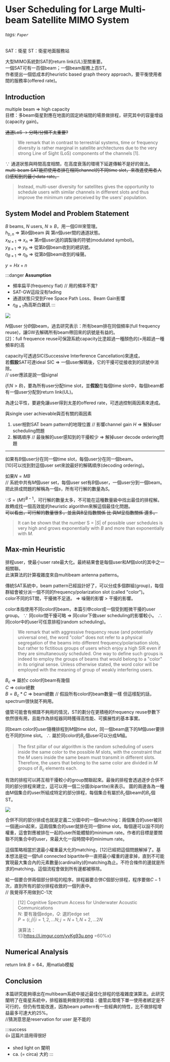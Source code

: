 # User Scheduling for Large Multi-beam Satellite MIMO System
###### tags: `Paper`
SAT：衛星
ST：衛星地面服務站

大型MIMO系統對SAT的return link(UL)至關重要。  
一個SAT可有一百個beam；一個beam服務上百ST。  
作者提出一個低成本的heuristic based graph theory approach，要平衡使用者間的服務率(offered rate)。

## Introduction
multiple beam => high capacity  
目標：多beam衛星對應在地面的固定終端間的場景做排程，研究其中的容量增益(capacity gain)。

~~通道LoS -> 分時/分頻不太重要?~~
> We remark that in contrast to terrestrial systems, time or frequency diversity is rather marginal in satellite architectures due to the very strong Line of Sight (LoS) components of the channels [1].

$\because$ 通道狀態與時間高度相關，在高度衰落的環境下延遲傳輸不是好的做法。  
~~multi-beam SAT能把使用者排在相同channel的不同time slot，來改進使用者人口感知到的最小data rate。~~
> Instead, multi-user diversity for satellites gives 
the opportunity to schedule users with similar channels in 
different slots and thus improve the minimum rate perceived 
by the users' population.

## System Model and Problem Statement
$B$ beams, $N$ users, $N \geq B$，用一個GW來管理。  
$h_{b, n}$ => 第$b$個beam 與 第$n$個user間的通道狀態。  
$x_{N \times 1}$ => $x_n$ => 第$n$個user送的調製後的符號(modulated symbol)。  
$y_{B \times 1}$ => $y_b$ => 從第$b$個beam收到的總訊號。  
$\eta_{B \times 1}$ => $\eta_b$ => 從第$b$個beam收到的噪聲。  

$y = Hx + n$

:::danger
**Assumption**
- 頻率扁平(frequency flat) // 用的頻率不寬?
- SAT-GW這段沒有fading
- 通道狀態只受到Free Space Path Loss、Beam Gain影響
- $\eta_{B \times 1}$為高斯白雜訊
:::

![](https://i.imgur.com/y21lnZ1.png)

$N$個user 分$B$個beam，過去研究表示：所有beam排在同個頻率(full frequency reuse)，讓GW去解碼所有beam帶回來的訊號是有益的。  
[2]：full frequence reuse可保證系統capacity比塗超過一種顏色的(=用超過一種頻率的)高

capacity可透過SIC(Successive Interference Cancellation)來達成，  
若**假設**SAT可達ideal SIC => 一個user解碼後，它的干擾可從接收到的訊號中消除。  
// user應該是說一個signal


$if (N > B)$，要為所有user分配time slot，並**假設**在每個time slot中，每個beam都有一個user分配到return link(UL)。

為達公平性，要避免讓user得到太差的offered rate，可透過控制兩因素來達成。

與single user achievable與否有關的兩因素
1. user相對SAT beam pattern的地理位置 // 影響channel gain $H$
    => 解掉user scheduling問題
2. 解碼順序 // 最後解的user感知到的干擾較少
    => 解掉user decode ordering問題
---
如果有$B$個user分在同一個time slot，每個user分在同一個beam。  
[10]可以找到對這個user set來說最好的解碼順序(decoding ordering)。

如果$N = MB$  
// 系統中共有$M$個user set，每個user set有$B$個user，一個user分到一個beam。  
把此排成問題的解稱為一個$s$，所有可行解的數量為$S$。

$\because S = (M!)^{B-1}$，可行解的數量太多，不可能在這種數量級中找出最佳的排程解。
故轉成找一個高效能的heuristic algorithm來解這個最佳化問題。  
~~可以看出，可行解的數量很多，並且與B呈指數關係 比 與M呈指數關係 還多。~~
> It can be shown that the number S = $|S|$ of possible user schedules is very high and grows exponentially with $B$ and more than exponentially with $M$.

## Max-min Heuristic
排程user，使最小user rate最大化。最終結果會是每個user和$M$個slot的其中之一相關聯。  
此演算法的計算複雜度來自multibeam antenna patterns。

傳統SAT系統中，beam pattern已經設計好了，可以分成多個群組(group)，每個群組會被分派一個不同的frequency/polarization slot (called "color")。  
color不同的ST間，干擾微不足道。 => 噪聲的影響 > 干擾的影響。

color本指使用不同color的beam，本篇引申color成一個受到輕微干擾的user group。
$\because$ 同color間干擾可略 => 同color下做user scheduling的影響較小。
$\therefore$ 同color中的user可任意排程(random scheduling)。
> We remark that with  aggressive frequency reuse (and potentially universal one), the  word "color" does not refer to a physical segregation of the  beams into different frequency/polarisation slots, but rather to  fictitious groups of users which enjoy a high SIR even if they  are simultaneously scheduled.
> One way to define such groups  is indeed to employ the groups of beams that would belong  to a "color" in its original sense. Unless otherwise stated, the  word color will be employed with the meaning of group of  weakly interfering users. 

$B_c$ => 屬於$c$ color的beam有幾個  
$C$ => color總數  
$B = B_c * C$ => beam總數 // 假設所有color的beam數量一樣
但這樣配的話，spectrum很快就不夠用。

儘管可能會有頻譜不夠用的情況，ST的劃分在更積極的frequency reuse參數下依然很有用，且能作為排程器同時獲得高性能、可擴展性的基本事實。

同beam color的user隨機排程到$M$個time slot，同一個beam底下的$M$個user要排在不同的time slot。
$\therefore$ 屬於同color的$B_c$個user可以分成$M$組。  
>The first pillar of our algorithm is the random scheduling of users inside the same color to the possible $M$ slots, with the constraint that the $M$ users inside the same beam must transmit in different slots. Therefore, the users that belong to the same color are divided in $M$ groups of $B_c$ elements each.

有效的排程可以將互相干擾較小的group關聯起來。最後的排程會透過逐步合併不同的部分排程來建立，這可以用一個二分圖(bipartite)來表示。
圖的兩邊各為一種由M個集合的user所組成特定的部分排程，每個集合有屬於$B_c$個beam的$B_c$個ST。

![](https://i.imgur.com/k8KONDh.png)


合併不同的部分排成也就是定義二分圖中的一個matching：兩個集合的user被同一個邊join起來，這兩個集合的user就排在同一個time slot。每個邊可以設不同的權重，這會對應被排在一起的user所能體驗的minimum rate。作者的目標是要關聯不同集合中的user，來最大化一段時間中的minimum rate。

這個策略相當於選最小權重最大化的matching，[12]已經把這個問題解掉了。基本想法是從一個full connected bipartite中一直把最小權重的邊拿掉，直到不可能實現最大集合內的元素數量(cardinality)的matching為止。不符合條件的邊就是所求的matching，這個流程會做到所有邊都被移除。

給一個要合併兩個部分排程的程序。排程器要合併$C$個部分排程，程序要做$C-1$次，直到所有的部分排程收斂的一個列表中。  
// 我覺得不用做到C-1次

> [12] Cognitive Spectrum Access for Underwater Acoustic Communications  
> $N$: 要有幾個edge，$Q$: 選的edge set   
> $P = {(i,j)| i = 1, 2, ... N; j = N+1, N+2, ... 2N}$  
> 
> 演算法：  
> ![](https://i.imgur.com/yvKg93u.png =60%x)

## Numerical Analysis
return link $B = 64$，用matlab模擬


## Conclusion
本篇研究能夠導出在multibeam系統中接近最佳化排程的低複雜度演算法。此研究闡明了在衛星系統中，排程器能夠做到的增益：儘管此環境下單一使用者綁定是不可行的，但仍有性能改進，因為beam pattern有一些經典的特性，比不做排程增益最多可達大約25%。  
//猜測意思是reservation for user 是不能的

:::success  
:+1: 這篇片語用得很好
- shed light on 闡明
- ca. (= circa) 大約
:::